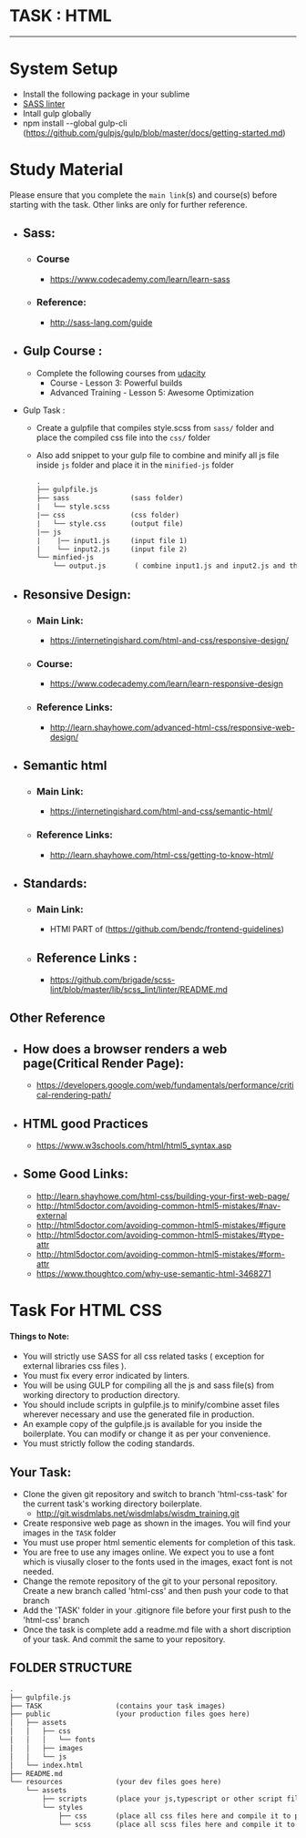 # TASK : HTML
---------------------------------------------------------
# System Setup
* Install the following package in your sublime 
* [SASS linter](https://github.com/brigade/scss-lint)  
* Intall gulp globally 
 * npm install --global gulp-cli (https://github.com/gulpjs/gulp/blob/master/docs/getting-started.md)

# Study Material
Please ensure that you complete the `main link`(s) and course(s) before starting with the task. Other links are only for further reference.
* ## Sass:
   * ### Course 
     * https://www.codecademy.com/learn/learn-sass
   * ### Reference: 
     * http://sass-lang.com/guide
* ## Gulp Course :
   * Complete the following courses from [udacity](https://classroom.udacity.com/courses/ud892/lessons/5332430837/concepts/53252207760923#)
	 * Course - Lesson 3: Powerful builds
     * Advanced Training - Lesson 5: Awesome Optimization
* Gulp Task : 
   * Create a gulpfile that compiles style.scss from `sass/` folder and place the compiled css file into the `css/` folder
   * Also add snippet to your gulp file to combine and minify all js file inside `js` folder and place it in the `minified-js` folder 

		```html
		.
		├── gulpfile.js
		├── sass               (sass folder) 
		|	└── style.scss                 
		|── css                (css folder)
		|   └── style.css      (output file)
		|── js
		|    |── input1.js     (input file 1)
		|    └── input2.js     (input file 2) 
		└── minfied-js
			└── output.js       ( combine input1.js and input2.js and then minify the combined file and place it into output.js )
		```


* ## Resonsive Design: 
    * ### Main Link:
      * https://internetingishard.com/html-and-css/responsive-design/
    * ### Course: 
      * https://www.codecademy.com/learn/learn-responsive-design
    * ### Reference Links: 
      * http://learn.shayhowe.com/advanced-html-css/responsive-web-design/
* ## Semantic html
   * ### Main Link: 
     * https://internetingishard.com/html-and-css/semantic-html/
   * ### Reference Links:
     * http://learn.shayhowe.com/html-css/getting-to-know-html/
* ## Standards:
   * ### Main Link: 
     * HTMl PART of (https://github.com/bendc/frontend-guidelines)
   * ## Reference Links :
     * https://github.com/brigade/scss-lint/blob/master/lib/scss_lint/linter/README.md


## Other Reference 
* ## How does a browser renders a web page(Critical Render Page):  
   * https://developers.google.com/web/fundamentals/performance/critical-rendering-path/
* ## HTML good Practices 
   * https://www.w3schools.com/html/html5_syntax.asp
* ## Some Good Links:
   * http://learn.shayhowe.com/html-css/building-your-first-web-page/
   * http://html5doctor.com/avoiding-common-html5-mistakes/#nav-external
   * http://html5doctor.com/avoiding-common-html5-mistakes/#figure
   * http://html5doctor.com/avoiding-common-html5-mistakes/#type-attr
   * http://html5doctor.com/avoiding-common-html5-mistakes/#form-attr
   * https://www.thoughtco.com/why-use-semantic-html-3468271

# Task For HTML CSS
 #### Things to Note:
* You will strictly use SASS for all css related tasks ( exception for external libraries css files ).
* You must fix every error indicated by linters.
* You will be using GULP for compiling all the js and sass file(s) from working directory to production directory.
* You should include scripts in gulpfile.js to minify/combine asset files wherever necessary and use the generated file in production.
* An example copy of the gulpfile.js is available for you inside the boilerplate. You can modify or change it as per your convenience.
* You must strictly follow the coding standards.

## Your Task:
* Clone the given git repository and switch to branch 'html-css-task' for the current task's working directory boilerplate.
   * http://git.wisdmlabs.net/wisdmlabs/wisdm_training.git
* Create responsive web page as shown in the images. You will find your images in the `TASK` folder 
* You must use proper html sementic elements for completion of this task.
* You are free to use any images online. We expect you to use a font which is viusally closer to the fonts used in the images, exact font is not needed.
* Change the remote repository of the git to your personal repository. Create a new branch called 'html-css' and then push your code to that branch
* Add the 'TASK' folder in your .gitignore file before your first push to the 'html-css' branch
* Once the task is complete add a readme.md file with a short discription of your task. And commit the same to your repository. 

## FOLDER STRUCTURE


```html
.
├── gulpfile.js
├── TASK                  (contains your task images)
├── public                (your production files goes here)
│   ├── assets
│   │   ├── css
│   │   │   └── fonts
│   │   ├── images
│   │   └── js
│   └── index.html
├── README.md
└── resources             (your dev files goes here)
    └── assets
        ├── scripts       (place your js,typescript or other script files here)
        └── styles 
            ├── css       (place all css files here and compile it to production css folder using gulp)
            └── scss      (place all scss files here and compile it to production css folder using gulp)
```